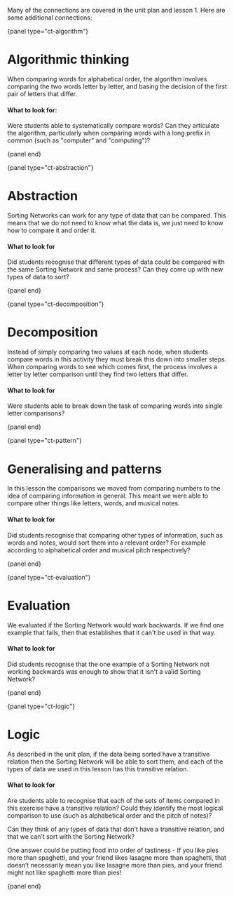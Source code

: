 Many of the connections are covered in the unit plan and lesson 1. Here are some additional connections:

{panel type="ct-algorithm"}

# Algorithmic thinking

When comparing words for alphabetical order, the algorithm involves comparing the two words letter by letter, and basing the decision of the first pair of letters that differ.

#### What to look for:

Were students able to systematically compare words?
Can they articulate the algorithm, particularly when comparing words with a long prefix in common (such as "computer" and "computing")?

{panel end}

{panel type="ct-abstraction"}

# Abstraction

Sorting Networks can work for any type of data that can be compared.
This means that we do not need to know what the data is, we just need to know how to compare it and order it.

#### What to look for

Did students recognise that different types of data could be compared with the same Sorting Network and same process?
Can they come up with new types of data to sort?

{panel end}

{panel type="ct-decomposition"}

# Decomposition

Instead of simply comparing two values at each node, when students compare words in this activity they must break this down into smaller steps.
When comparing words to see which comes first, the process involves a letter by letter comparison until they find two letters that differ.

#### What to look for

Were students able to break down the task of comparing words into single letter comparisons?

{panel end}

{panel type="ct-pattern"}

# Generalising and patterns

In this lesson the comparisons we moved from comparing numbers to the idea of comparing information in general.
This meant we were able to compare other things like letters, words, and musical notes.

#### What to look for

Did students recognise that comparing other types of information, such as words and notes, would sort them into a relevant order?
For example according to alphabetical order and musical pitch respectively?

{panel end}

{panel type="ct-evaluation"}

# Evaluation

We evaluated if the Sorting Network would work backwards.
If we find one example that fails, then that establishes that it can't be used in that way.

#### What to look for

Did students recognise that the one example of a Sorting Network not working backwards was enough to show that it isn't a valid Sorting Network?

{panel end}

{panel type="ct-logic"}

# Logic

As described in the unit plan, if the data being sorted have a transitive relation then the Sorting Network will be able to sort them, and each of the types of data we used in this lesson has this transitive relation.

#### What to look for

Are students able to recognise that each of the sets of items compared in this exercise have a transitive relation? Could they identify the most logical comparison to use (such as alphabetical order and the pitch of notes)?

Can they think of any types of data that don’t have a transitive relation, and that we can’t sort with the Sorting Network?

One answer could be putting food into order of tastiness - If you like pies more than spaghetti, and your friend likes lasagne more than spaghetti, that doesn’t necessarily mean you like lasagne more than pies, and your friend might not like spaghetti more than pies!

{panel end}

